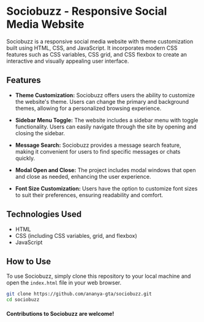 # Sociobuzz - Responsive Social Media Website

Sociobuzz is a responsive social media website with theme customization built using HTML, CSS, and JavaScript. It incorporates modern CSS features such as CSS variables, CSS grid, and CSS flexbox to create an interactive and visually appealing user interface.

## Features

- **Theme Customization:** Sociobuzz offers users the ability to customize the website's theme. Users can change the primary and background themes, allowing for a personalized browsing experience.

- **Sidebar Menu Toggle:** The website includes a sidebar menu with toggle functionality. Users can easily navigate through the site by opening and closing the sidebar.

- **Message Search:** Sociobuzz provides a message search feature, making it convenient for users to find specific messages or chats quickly.

- **Modal Open and Close:** The project includes modal windows that open and close as needed, enhancing the user experience.

- **Font Size Customization:** Users have the option to customize font sizes to suit their preferences, ensuring readability and comfort.

## Technologies Used

- HTML
- CSS (including CSS variables, grid, and flexbox)
- JavaScript

## How to Use

To use Sociobuzz, simply clone this repository to your local machine and open the `index.html` file in your web browser.

```bash
git clone https://github.com/ananya-gta/sociobuzz.git
cd sociobuzz
```

#### Contributions to Sociobuzz are welcome!
